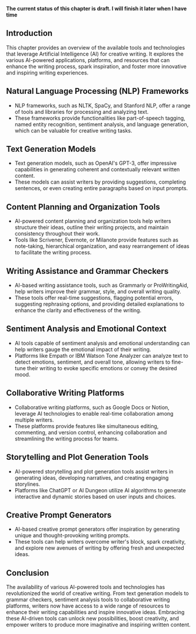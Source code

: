 **The current status of this chapter is draft. I will finish it later when I have time**

Introduction
------------

This chapter provides an overview of the available tools and technologies that leverage Artificial Intelligence (AI) for creative writing. It explores the various AI-powered applications, platforms, and resources that can enhance the writing process, spark inspiration, and foster more innovative and inspiring writing experiences.

Natural Language Processing (NLP) Frameworks
--------------------------------------------

* NLP frameworks, such as NLTK, SpaCy, and Stanford NLP, offer a range of tools and libraries for processing and analyzing text.
* These frameworks provide functionalities like part-of-speech tagging, named entity recognition, sentiment analysis, and language generation, which can be valuable for creative writing tasks.

Text Generation Models
----------------------

* Text generation models, such as OpenAI's GPT-3, offer impressive capabilities in generating coherent and contextually relevant written content.
* These models can assist writers by providing suggestions, completing sentences, or even creating entire paragraphs based on input prompts.

Content Planning and Organization Tools
---------------------------------------

* AI-powered content planning and organization tools help writers structure their ideas, outline their writing projects, and maintain consistency throughout their work.
* Tools like Scrivener, Evernote, or Milanote provide features such as note-taking, hierarchical organization, and easy rearrangement of ideas to facilitate the writing process.

Writing Assistance and Grammar Checkers
---------------------------------------

* AI-based writing assistance tools, such as Grammarly or ProWritingAid, help writers improve their grammar, style, and overall writing quality.
* These tools offer real-time suggestions, flagging potential errors, suggesting rephrasing options, and providing detailed explanations to enhance the clarity and effectiveness of the writing.

Sentiment Analysis and Emotional Context
----------------------------------------

* AI tools capable of sentiment analysis and emotional understanding can help writers gauge the emotional impact of their writing.
* Platforms like Empath or IBM Watson Tone Analyzer can analyze text to detect emotions, sentiment, and overall tone, allowing writers to fine-tune their writing to evoke specific emotions or convey the desired mood.

Collaborative Writing Platforms
-------------------------------

* Collaborative writing platforms, such as Google Docs or Notion, leverage AI technologies to enable real-time collaboration among multiple writers.
* These platforms provide features like simultaneous editing, commenting, and version control, enhancing collaboration and streamlining the writing process for teams.

Storytelling and Plot Generation Tools
--------------------------------------

* AI-powered storytelling and plot generation tools assist writers in generating ideas, developing narratives, and creating engaging storylines.
* Platforms like ChatGPT or AI Dungeon utilize AI algorithms to generate interactive and dynamic stories based on user inputs and choices.

Creative Prompt Generators
--------------------------

* AI-based creative prompt generators offer inspiration by generating unique and thought-provoking writing prompts.
* These tools can help writers overcome writer's block, spark creativity, and explore new avenues of writing by offering fresh and unexpected ideas.

Conclusion
----------

The availability of various AI-powered tools and technologies has revolutionized the world of creative writing. From text generation models to grammar checkers, sentiment analysis tools to collaborative writing platforms, writers now have access to a wide range of resources to enhance their writing capabilities and inspire innovative ideas. Embracing these AI-driven tools can unlock new possibilities, boost creativity, and empower writers to produce more imaginative and inspiring written content.
